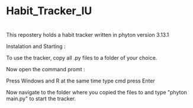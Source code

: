 # Habit_Tracker_IU
#
This repostery holds a habit tracker written in phyton version 3.13.1

Instalation and Starting :

To use the tracker, copy all .py files to a folder of your choice. 

Now open the command promt :

  Press Windows and R at the same time
  type cmd
  press Enter

Now navigate to the folder where you copied the files to and type "phyton main.py" to start the tracker.


